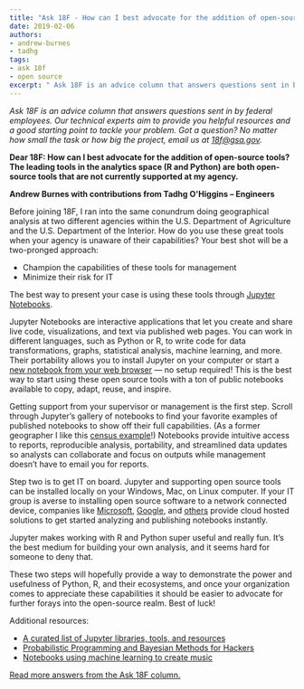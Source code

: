 ```yaml
---
title: "Ask 18F - How can I best advocate for the addition of open-source tools?"
date: 2019-02-06
authors:
- andrew-burnes
- tadhg
tags:
- ask 18f
- open source
excerpt: " Ask 18F is an advice column that answers questions sent in by federal employees. In this edition, two of our enginners share how to best advocate for the addition of open-source tools in the analytics space."
---
```


*Ask 18F is an advice column that answers questions sent in by federal employees. Our technical experts aim to provide you helpful resources and a good starting point to tackle your problem. Got a question? No matter how small the task or how big the project, email us at [18f@gsa.gov](mailto:8f@gsa.gov).*

**Dear 18F: How can I best advocate for the addition of open-source tools? The leading tools in the analytics space (R and Python) are both open-source tools that are not currently supported at my agency.**

**Andrew Burnes with contributions from Tadhg O'Higgins – Engineers**

Before joining 18F, I ran into the same conundrum doing geographical analysis at two different agencies within the U.S. Department of Agriculture and the U.S. Department of the Interior. How do you use these great tools when your agency is unaware of their capabilities? Your best shot will be a two-pronged approach:

- Champion the capabilities of these tools for management
- Minimize their risk for IT

The best way to present your case is using these tools through [Jupyter Notebooks](https://jupyter.org).

Jupyter Notebooks are interactive applications that let you create and share live code, visualizations, and text via published web pages. You can work in different languages, such as Python or R, to write code for data transformations, graphs, statistical analysis, machine learning, and more. Their portability allows you to install Jupyter on your computer or start a [new notebook from your web browser](https://github.com/jupyter/jupyter/wiki/A-gallery-of-interesting-Jupyter-Notebooks) — no setup required! This is the best way to start using these open source tools with a ton of public notebooks available to copy, adapt, reuse, and inspire.

Getting support from your supervisor or management is the first step. Scroll through Jupyter’s gallery of notebooks to find your favorite examples of published notebooks to show off their full capabilities. (As a former geographer I like this [census example](https://anaconda.org/jbednar/census/notebook)!) Notebooks provide intuitive access to reports, reproducible analysis, portability, and streamlined data updates so analysts can collaborate and focus on outputs while management doesn’t have to email you for reports.

Step two is to get IT on board. Jupyter and supporting open source tools can be installed locally on your Windows, Mac, on Linux computer. If your IT group is averse to installing open source software to a network
connected device, companies like [Microsoft](https://notebooks.azure.com/), [Google](https://research.google.com/colaboratory/unregistered.html), and [others](https://github.com/markusschanta/awesome-jupyter#hosted-notebook-solutions) provide cloud hosted solutions to get started analyzing and publishing notebooks instantly.

Jupyter makes working with R and Python super useful and really fun. It’s the best medium for building your own analysis, and it seems hard for someone to deny that.

These two steps will hopefully provide a way to demonstrate the power and usefulness of Python, R, and their ecosystems, and once your organization comes to appreciate these capabilities it should be easier to advocate for further forays into the open-source realm. Best of luck!

Additional resources:

- [A curated list of Jupyter libraries, tools, and resources](https://github.com/markusschanta/awesome-jupyter)
- [Probabilistic Programming and Bayesian Methods for Hackers](https://github.com/CamDavidsonPilon/Probabilistic-Programming-and-Bayesian-Methods-for-Hackers)
- [Notebooks using machine learning to create music](https://magenta.tensorflow.org/demos/colab/)

[Read more answers from the Ask 18F column.](https://18f.gsa.gov/tags/ask-18f/)
